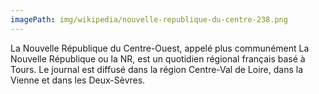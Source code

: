 ```yaml
---
imagePath: img/wikipedia/nouvelle-republique-du-centre-238.png
---
```


La Nouvelle République du Centre-Ouest, appelé plus communément La Nouvelle République ou la NR, est un quotidien régional français basé à Tours. Le journal est diffusé dans la région Centre-Val de Loire, dans la Vienne et dans les Deux-Sèvres.
